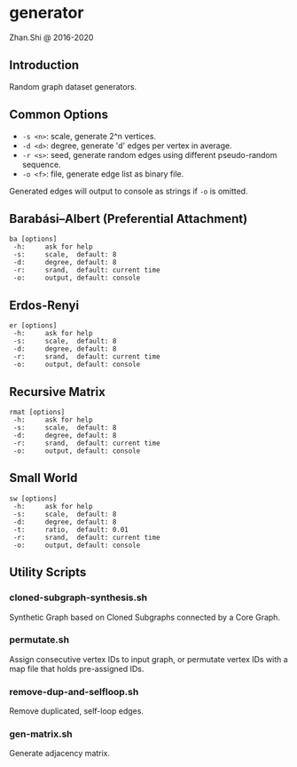 # generator

Zhan.Shi @ 2016-2020

## Introduction

Random graph dataset generators.

## Common Options

- `-s <n>`: scale, generate 2^n vertices.
- `-d <d>`: degree, generate 'd' edges per vertex in average.
- `-r <s>`: seed, generate random edges using different pseudo-random sequence.
- `-o <f>`: file, generate edge list as binary file.

Generated edges will output to console as strings if `-o` is omitted.

## Barabási–Albert (Preferential Attachment)

```
ba [options]
 -h:     ask for help
 -s:     scale,  default: 8
 -d:     degree, default: 8
 -r:     srand,  default: current time
 -o:     output, default: console
```

## Erdos-Renyi

```
er [options]
 -h:     ask for help
 -s:     scale,  default: 8
 -d:     degree, default: 8
 -r:     srand,  default: current time
 -o:     output, default: console
```

## Recursive Matrix

```
rmat [options]
 -h:     ask for help
 -s:     scale,  default: 8
 -d:     degree, default: 8
 -r:     srand,  default: current time
 -o:     output, default: console
```

## Small World

```
sw [options]
 -h:     ask for help
 -s:     scale,  default: 8
 -d:     degree, default: 8
 -t:     ratio,  default: 0.01
 -r:     srand,  default: current time
 -o:     output, default: console
```

## Utility Scripts

### cloned-subgraph-synthesis.sh

Synthetic Graph based on Cloned Subgraphs connected by a Core Graph.

### permutate.sh

Assign consecutive vertex IDs to input graph, or permutate vertex IDs with a map file that holds pre-assigned IDs.

### remove-dup-and-selfloop.sh

Remove duplicated, self-loop edges.

### gen-matrix.sh

Generate adjacency matrix.

